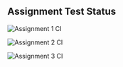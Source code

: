 ## Assignment Test Status

![Assignment 1 CI](https://github.com/dharunkumar/c756-exer/actions/workflows/ci-a1.yml/badge.svg)

![Assignment 2 CI](https://github.com/dharunkumar/c756-exer/actions/workflows/ci-a2.yml/badge.svg)

![Assignment 3 CI](https://github.com/dharunkumar/c756-exer/actions/workflows/ci-a3.yml/badge.svg)

